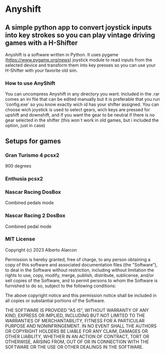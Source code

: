 # Anyshift
## A simple python app to convert joystick inputs into key strokes so you can play vintage driving games with a H-Shifter

Anyshift is a software written in Python. It uses pygame (https://www.pygame.org/news) joystick  module to read inputs from the selected device and transform them into key presses so you can use your  
H-Shifter with your favorite old sim.

### How to use AnyShift

You can uncompress Anyshift in any directory you want. Included in the .rar comes an ini file that can be edited manually but it is preferable that you run 'config.exe' so you know exactly wich id has your shifter assigned. You can choose wich joystick is used to select gears, wich keys are pressed for upshift and downshift, and if you want the gear to be neutral if there is no gear selected in the shifter (this won´t work in old games, but i included the option, just in case) 


## Setups for games

### Gran Turismo 4 pcsx2

900 degrees

### Enthusia pcsx2

### Nascar Racing DosBox

Combined pedals mode


### Nascar Racing 2 DosBox

Combined pedal mode

### MIT License

Copyright (c) 2023 Alberto Alarcon

Permission is hereby granted, free of charge, to any person obtaining a copy
of this software and associated documentation files (the "Software"), to deal
in the Software without restriction, including without limitation the rights
to use, copy, modify, merge, publish, distribute, sublicense, and/or sell
copies of the Software, and to permit persons to whom the Software is
furnished to do so, subject to the following conditions:

The above copyright notice and this permission notice shall be included in all
copies or substantial portions of the Software.

THE SOFTWARE IS PROVIDED "AS IS", WITHOUT WARRANTY OF ANY KIND, EXPRESS OR
IMPLIED, INCLUDING BUT NOT LIMITED TO THE WARRANTIES OF MERCHANTABILITY,
FITNESS FOR A PARTICULAR PURPOSE AND NONINFRINGEMENT. IN NO EVENT SHALL THE
AUTHORS OR COPYRIGHT HOLDERS BE LIABLE FOR ANY CLAIM, DAMAGES OR OTHER
LIABILITY, WHETHER IN AN ACTION OF CONTRACT, TORT OR OTHERWISE, ARISING FROM,
OUT OF OR IN CONNECTION WITH THE SOFTWARE OR THE USE OR OTHER DEALINGS IN THE
SOFTWARE.
